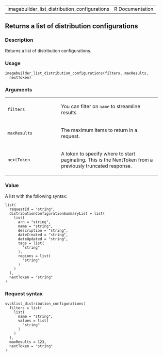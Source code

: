 <table style="width: 100%;">
<tbody>
<tr class="odd">
<td>imagebuilder_list_distribution_configurations</td>
<td style="text-align: right;">R Documentation</td>
</tr>
</tbody>
</table>

## Returns a list of distribution configurations

### Description

Returns a list of distribution configurations.

### Usage

    imagebuilder_list_distribution_configurations(filters, maxResults,
      nextToken)

### Arguments

<table>
<colgroup>
<col style="width: 35%" />
<col style="width: 65%" />
</colgroup>
<tbody>
<tr class="odd">
<td><code
id="imagebuilder_list_distribution_configurations_:_filters">filters</code></td>
<td><p>You can filter on <code>name</code> to streamline
results.</p></td>
</tr>
<tr class="even">
<td><code
id="imagebuilder_list_distribution_configurations_:_maxResults">maxResults</code></td>
<td><p>The maximum items to return in a request.</p></td>
</tr>
<tr class="odd">
<td><code
id="imagebuilder_list_distribution_configurations_:_nextToken">nextToken</code></td>
<td><p>A token to specify where to start paginating. This is the
NextToken from a previously truncated response.</p></td>
</tr>
</tbody>
</table>

### Value

A list with the following syntax:

    list(
      requestId = "string",
      distributionConfigurationSummaryList = list(
        list(
          arn = "string",
          name = "string",
          description = "string",
          dateCreated = "string",
          dateUpdated = "string",
          tags = list(
            "string"
          ),
          regions = list(
            "string"
          )
        )
      ),
      nextToken = "string"
    )

### Request syntax

    svc$list_distribution_configurations(
      filters = list(
        list(
          name = "string",
          values = list(
            "string"
          )
        )
      ),
      maxResults = 123,
      nextToken = "string"
    )
